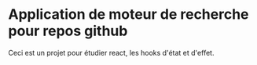 # Application de moteur de recherche pour repos github

Ceci est un projet pour étudier react, les hooks d'état et d'effet.
